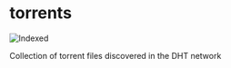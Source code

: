torrents 
========
![Indexed](https://img.shields.io/badge/indexed-64692-blue)

Collection of torrent files discovered in the DHT network
